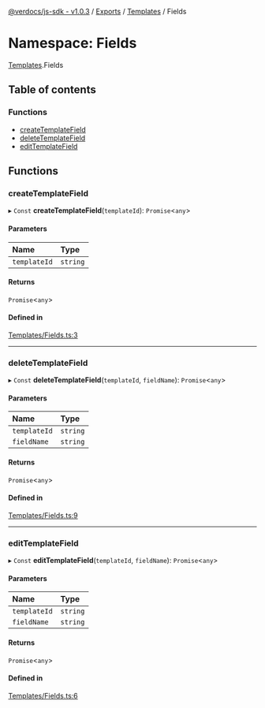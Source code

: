 [@verdocs/js-sdk - v1.0.3](../README.md) / [Exports](../modules.md) / [Templates](Templates.md) / Fields

# Namespace: Fields

[Templates](Templates.md).Fields

## Table of contents

### Functions

- [createTemplateField](Templates.Fields.md#createtemplatefield)
- [deleteTemplateField](Templates.Fields.md#deletetemplatefield)
- [editTemplateField](Templates.Fields.md#edittemplatefield)

## Functions

### createTemplateField

▸ `Const` **createTemplateField**(`templateId`): `Promise`<`any`\>

#### Parameters

| Name | Type |
| :------ | :------ |
| `templateId` | `string` |

#### Returns

`Promise`<`any`\>

#### Defined in

[Templates/Fields.ts:3](https://github.com/Verdocs/js-sdk/blob/main/src/Templates/Fields.ts#L3)

___

### deleteTemplateField

▸ `Const` **deleteTemplateField**(`templateId`, `fieldName`): `Promise`<`any`\>

#### Parameters

| Name | Type |
| :------ | :------ |
| `templateId` | `string` |
| `fieldName` | `string` |

#### Returns

`Promise`<`any`\>

#### Defined in

[Templates/Fields.ts:9](https://github.com/Verdocs/js-sdk/blob/main/src/Templates/Fields.ts#L9)

___

### editTemplateField

▸ `Const` **editTemplateField**(`templateId`, `fieldName`): `Promise`<`any`\>

#### Parameters

| Name | Type |
| :------ | :------ |
| `templateId` | `string` |
| `fieldName` | `string` |

#### Returns

`Promise`<`any`\>

#### Defined in

[Templates/Fields.ts:6](https://github.com/Verdocs/js-sdk/blob/main/src/Templates/Fields.ts#L6)
